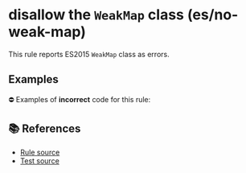 # disallow the `WeakMap` class (es/no-weak-map)

This rule reports ES2015 `WeakMap` class as errors.

## Examples

⛔ Examples of **incorrect** code for this rule:

<eslint-playground type="bad" code="/*eslint es/no-weak-map: error */
let map = new WeakMap()
" />

## 📚 References

- [Rule source](https://github.com/mysticatea/eslint-plugin-es/blob/v1.4.1/lib/rules/no-weak-map.js)
- [Test source](https://github.com/mysticatea/eslint-plugin-es/blob/v1.4.1/tests/lib/rules/no-weak-map.js)
